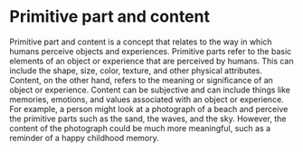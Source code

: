 # Primitive part and content

Primitive part and content is a concept that relates to the way in which humans perceive objects and experiences. Primitive parts refer to the basic elements of an object or experience that are perceived by humans. This can include the shape, size, color, texture, and other physical attributes. Content, on the other hand, refers to the meaning or significance of an object or experience. Content can be subjective and can include things like memories, emotions, and values associated with an object or experience. For example, a person might look at a photograph of a beach and perceive the primitive parts such as the sand, the waves, and the sky. However, the content of the photograph could be much more meaningful, such as a reminder of a happy childhood memory.

